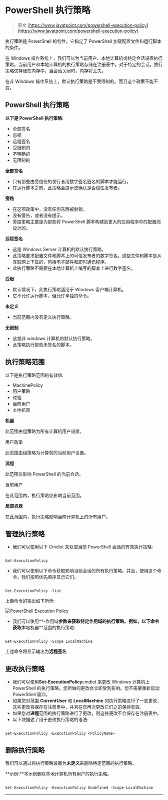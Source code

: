 # PowerShell 执行策略

> 原文:[https://www.javatpoint.com/powershell-execution-policy](https://www.javatpoint.com/powershell-execution-policy)

执行策略是 PowerShell 的特性，它指定了 PowerShell 加载配置文件和运行脚本的条件。

在 Windows 操作系统上，我们可以为当前用户、本地计算机或特定会话设置执行策略。当前用户和本地计算机的执行策略存储在注册表中，对于特定的会话，执行策略仅存储在内存中，当会话关闭时，内存将丢失。

在非 Windows 操作系统上，默认执行策略是不受限制的。而且这个政策不能不变。

## PowerShell 执行策略

**以下是 PowerShell 执行策略:**

*   全部签名
*   忽视
*   远程签名
*   受限制的
*   不明确的
*   无限制的

**全部签名**

*   只有那些由受信任的发行者用数字签名签名的脚本才能运行。
*   在运行脚本之前，此策略会提示您确认是否信任发布者。

**旁路**

*   在这项政策中，没有任何东西被封锁。
*   没有警告，或者没有提示。
*   旁路策略主要是为那些将 PowerShell 脚本构建到更大的应用程序中的配置而设计的。

**远程签名**

*   这是 Windows Server 计算机的默认执行策略。
*   此策略要求配置文件和脚本上的可信发布者的数字签名。这些文件和脚本是从互联网上下载的，包括电子邮件和即时通讯程序。
*   此执行策略不需要在本地计算机上编写的脚本上进行数字签名。

**受限**

*   默认情况下，此执行策略适用于 Windows 客户端计算机。
*   它不允许运行脚本，但允许单独的命令。

**未定义**

*   当前范围内没有定义执行策略。

**无限制**

*   这是非 windows 计算机的默认执行策略。
*   此策略执行那些未签名的脚本。

## 执行策略范围

以下是执行策略范围的有效值:

*   MachinePolicy
*   用户策略
*   过程
*   当前用户
*   本地机器

**机器**

此范围由组策略为所有计算机用户设置。

用户政策

此范围由组策略为计算机的当前用户设置。

**流程**

此范围仅影响 PowerShell 的当前会话。

当前用户

在此范围内，执行策略仅影响当前范围。

**局部机器**

在此范围内，执行策略影响当前计算机上的所有用户。

## 管理执行策略

*   我们可以使用以下 Cmdlet 来获取当前 PowerShell 会话的有效执行策略:

```

Get-ExecutionPolicy

```

*   我们可以使用以下命令获取影响当前会话的所有执行策略。并且，使用这个命令，我们按照优先顺序显示它们。

```

Get-ExecutionPolicy -list

```

上面命令的输出如下所示:

![PowerShell Execution Policy](../Images/556a8f1742a40812d5bbe3bd06c20eff.png)

*   我们可以使用**-作用域**参数来获取特定作用域的执行策略。例如，以下命令获取**本地机器**范围的执行策略:

```

Get-ExecutionPolicy -Scope LocalMachine 

```

上述命令将显示输出为**远程签名**

## 更改执行策略

*   我们可以使用**Set-ExecutionPolicy**cmdlet 来更改 Windows 计算机上 PowerShell 的执行策略。您所做的更改会立即受到影响。您不需要重新启动 PowerShell 窗口。
*   如果您对范围 **CurrentUser** 和 **LocalMachine** 的执行策略进行了一些更改，这些更改将保存在注册表中，并且在您再次更改它们之前保持有效。
*   如果您对**进程**范围的执行策略进行了更改，则这些更改不会保存在注册表中。
*   以下块描述了用于更改执行策略的语法:

```

Set-ExecutionPolicy -ExecutionPolicy <PolicyName>

```

## 删除执行策略

我们可以通过将执行策略设置为**未定义**来删除特定范围的执行策略。

**示例:**本示例删除本地计算机所有用户的执行策略。

```

Set-ExecutionPolicy -ExecutionPolicy Undefined -Scope LocalMachine

```

* * *